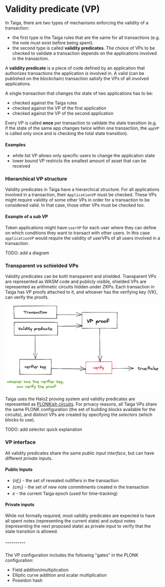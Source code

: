 # Validity predicate (VP)

In Taiga, there are two types of mechanisms enforcing the validity of a transaction: 
* the first type is the Taiga rules that are the same for all transactions (e.g. the note must exist before being spent).
* the second type is called **validity predicates**. The choice of VPs to be checked to validate a transaction depends on the applications involved in the transaction.

A **validity predicate** is a piece of code defined by an application that authorizes transactions the application is involved in.  A valid (can be published on the blockchain) transaction satisfy the VPs of all involved applications.

A single transaction that changes the state of two applications has to be:
* checked against the Taiga rules
* checked against the VP of the first application
* checked against the VP of the second application

Every VP is called **once** per transaction to validate the state transition (e.g. if the state of the same app changes twice within one transaction, the `appVP` is called only once and is checking the total state transition).

#### Examples
- white list VP allows only specific users to change the application state
- lower bound VP restricts the smallest amount of asset that can be received

### Hierarchical VP structure
Validity predicates in Taiga have a hierarchical structure. For all applications involved in a transaction, their `ApplicationVP` must be checked. These VPs might require validity of some other VPs in order for a transaction to be considered valid. In that case, those other VPs must be checked too.

#### Example of a sub VP
Token applications might have `userVP` for each user where they can define on which conditions they want to transact with other users. In this case `applicationVP` would require the validity of userVPs of all users involved in a transaction.

TODO: add a diagram

### Transparent vs schielded VPs
Validity predicates can be both transparent and shielded. Transparent VPs are represented as WASM code and publicly visible, shielded VPs are represented as arithmetic circuits hidden under ZKPs.
Each transaction in Taiga has VP proofs attached to it, and whoever has the verifying key (VK), can verify the proofs.

![img.png](img/vp_img.png)

Taiga uses the Halo2 proving system and validity predicates are represented as [PLONKish circuits](https://zcash.github.io/halo2/concepts/arithmetization.html). For privacy reasons, all Taiga VPs share the same PLONK configuration (the set of building blocks available for the circuits), and distinct VPs are created by specifying the *selectors* (which blocks to use).

TODO: add selector quick explanation 

### VP interface

All validity predicates share the same *public input interface*, but can have different *private* inputs.

#### Public Inputs

* $\{nf_i\}$ - the set of revealed nullifiers in the transaction
* $\{cm_i\}$ - the set of new note commitments created in the transaction
* $e$ - the current Taiga epoch (used for time-tracking)

#### Private inputs

While not formally required, most validity predicates are expected to have all spent notes (representing the current state) and output notes (representing the next proposed state) as private input to verify that the state transition is allowed.

##### ----------

The VP configuration includes the following "gates" in the PLONK configuration:
* Field addition/multiplication
* Elliptic curve addition and scalar multiplication
* Poseidon hash


